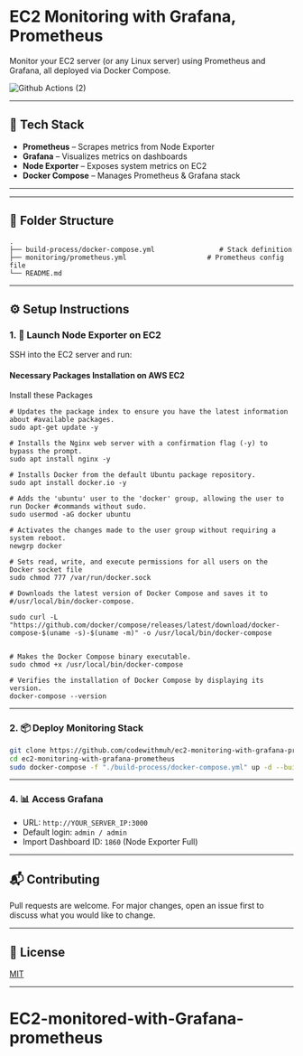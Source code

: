 # EC2 Monitoring with Grafana, Prometheus

Monitor your EC2 server (or any Linux server) using Prometheus and Grafana, all deployed via Docker Compose.

![Github Actions (2)](https://github.com/user-attachments/assets/21f778a9-2216-4537-9792-2f873584aa8e)

---

## 🚀 Tech Stack

- **Prometheus** – Scrapes metrics from Node Exporter
- **Grafana** – Visualizes metrics on dashboards
- **Node Exporter** – Exposes system metrics on EC2
- **Docker Compose** – Manages Prometheus & Grafana stack

---

---

## 📁 Folder Structure

```
.
├── build-process/docker-compose.yml                # Stack definition
├── monitoring/prometheus.yml                    # Prometheus config file
└── README.md
```

---

## ⚙️ Setup Instructions

### 1. 🚀 Launch Node Exporter on EC2
SSH into the EC2 server and run:

#### Necessary Packages Installation on AWS EC2
Install these Packages

```
# Updates the package index to ensure you have the latest information about #available packages.
sudo apt-get update -y

# Installs the Nginx web server with a confirmation flag (-y) to bypass the prompt.
sudo apt install nginx -y

# Installs Docker from the default Ubuntu package repository.
sudo apt install docker.io -y

# Adds the 'ubuntu' user to the 'docker' group, allowing the user to run Docker #commands without sudo.
sudo usermod -aG docker ubuntu

# Activates the changes made to the user group without requiring a system reboot.
newgrp docker

# Sets read, write, and execute permissions for all users on the Docker socket file 
sudo chmod 777 /var/run/docker.sock

# Downloads the latest version of Docker Compose and saves it to #/usr/local/bin/docker-compose.

sudo curl -L "https://github.com/docker/compose/releases/latest/download/docker-compose-$(uname -s)-$(uname -m)" -o /usr/local/bin/docker-compose


# Makes the Docker Compose binary executable.
sudo chmod +x /usr/local/bin/docker-compose

# Verifies the installation of Docker Compose by displaying its version.
docker-compose --version 

```



---

### 2. 📦 Deploy Monitoring Stack

```bash
git clone https://github.com/codewithmuh/ec2-monitoring-with-grafana-prometheus.git
cd ec2-monitoring-with-grafana-prometheus
sudo docker-compose -f "./build-process/docker-compose.yml" up -d --build
```

---


### 4. 📊 Access Grafana

- URL: `http://YOUR_SERVER_IP:3000`
- Default login: `admin / admin`
- Import Dashboard ID: `1860` (Node Exporter Full)

---


## 📬 Contributing

Pull requests are welcome. For major changes, open an issue first to discuss what you would like to change.

---

## 📝 License

[MIT](LICENSE)

---
# EC2-monitored-with-Grafana-prometheus
